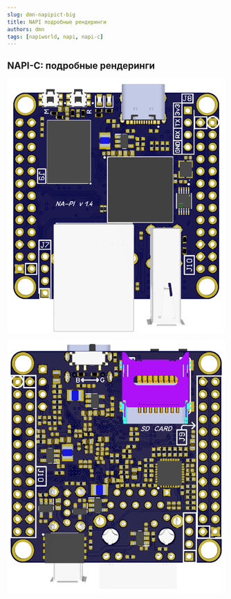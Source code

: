 ```yaml
---
slug: dmn-napipict-big
title: NAPI подробные рендеринги
authors: dmn
tags: [napiworld, napi, napi-c]
---
```


## NAPI-C: подробные рендеринги


![](img/napi-without-pins/NA%20PI%20v1.4.png)

![](img/napi-without-pins/NA%20PI%20v1.4(1).png)

